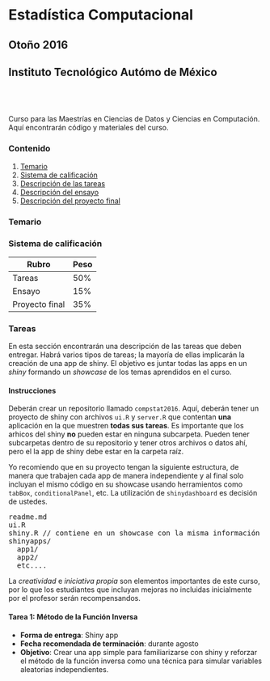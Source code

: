# **Estadística Computacional**
## **Otoño 2016**
## **Instituto Tecnológico Autómo de México**

<div style = "height: 40px;"></div>

Curso para las Maestrías en Ciencias de Datos y Ciencias en Computación. Aquí encontrarán código y materiales del curso.

### Contenido
1. <a href="#temario">Temario</a>
2. <a href="#calificacion">Sistema de calificación</a>
3. <a href="#tareas">Descripción de las tareas</a>
4. <a href="#tareas">Descripción del ensayo</a>
5. <a href="#tareas">Descripción del proyecto final</a>



### Temario
<a name="temario"></a>



### Sistema de calificación
<a name="calificacion"></a>

Rubro       |      Peso
------------|--------------
Tareas      |       50%
Ensayo      |       15%
Proyecto final |    35%

### Tareas
<a name="tareas"></a>

En esta sección encontrarán una descripción de las tareas que deben entregar. Habrá varios tipos de tareas; la mayoría de ellas implicarán la creación de una app de shiny. El objetivo es juntar todas las apps en un *shiny* formando un *showcase* de los temas aprendidos en el curso.

#### Instrucciones
Deberán crear un repositorio llamado `compstat2016`. Aquí, deberán tener un proyecto de shiny con archivos `ui.R` y `server.R` que contentan **una** aplicación en la que muestren **todas sus tareas**. Es importante que los arhicos del shiny **no** pueden estar en ninguna subcarpeta. Pueden tener subcarpetas dentro de su repositorio y tener otros archivos o datos ahí, pero el la app de shiny debe estar en la carpeta raíz.

Yo recomiendo que en su proyecto tengan la siguiente estructura, de manera que trabajen cada app de manera independiente y al final solo incluyan el mismo código en su showcase usando herramientos como `tabBox`, `conditionalPanel`, etc. La utilización de `shinydashboard` es decisión de ustedes.

<pre>
readme.md
ui.R
shiny.R // contiene en un showcase con la misma información que app1, app2, etc...
shinyapps/
  app1/
  app2/
  etc....
</pre>
La *creatividad* e *iniciativa propia* son elementos importantes de este curso, por lo que los estudiantes que incluyan mejoras no incluidas inicialmente por el profesor serán recompensandos.


#### Tarea 1: Método de la Función Inversa

* **Forma de entrega**: Shiny app
* **Fecha recomendada de terminación**: durante agosto
* **Objetivo**: Crear una app simple para familiarizarse con shiny y reforzar el método de la función inversa como una técnica para simular variables aleatorias independientes.
